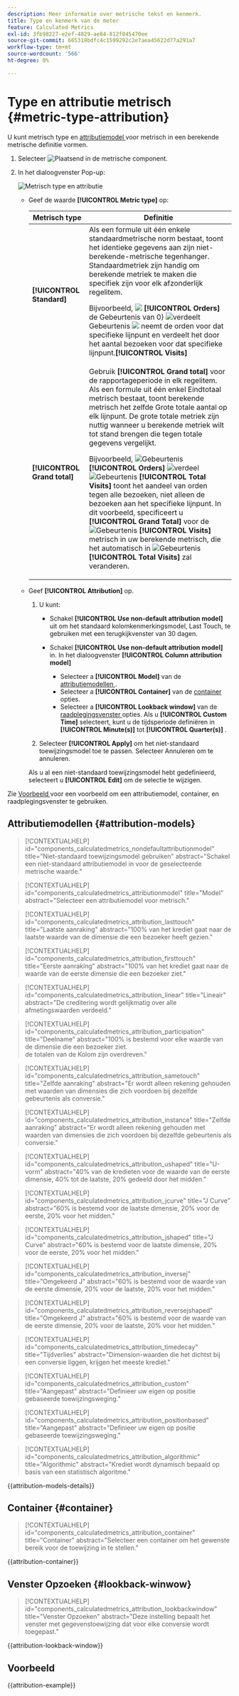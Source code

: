 ```yaml
---
description: Meer informatie over metrische tekst en kenmerk.
title: Type en kenmerk van de meter
feature: Calculated Metrics
exl-id: 3fb98227-e2ef-4829-ae84-812f845470ee
source-git-commit: 665319bdfc4c1599292c2e7aea45622d77a291a7
workflow-type: tm+mt
source-wordcount: '566'
ht-degree: 0%

---
```


# Type en attributie metrisch {#metric-type-attribution}

U kunt metrisch type en [ attributiemodel ](#attribution-models) voor metrisch in een berekende metrische definitie vormen.

1. Selecteer ![ Plaatsend ](/help/assets/icons/Setting.svg) in de metrische component.
1. In het dialoogvenster Pop-up:

   ![ Metrisch type en attributie ](assets/cm-type-alloc.png)

   * Geef de waarde **[!UICONTROL Metric type]** op:

     | Metrisch type | Definitie |
     |---|---|
     | **[!UICONTROL Standard]** | Als een formule uit één enkele standaardmetrische norm bestaat, toont het identieke gegevens aan zijn niet-berekende-metrische tegenhanger. Standaardmetriek zijn handig om berekende metriek te maken die specifiek zijn voor elk afzonderlijk regelitem. <p>Bijvoorbeeld, ![ ](/help/assets/icons/Event.svg) **[!UICONTROL Orders]** de Gebeurtenis van 0&rbrace; ![ verdeelt ](/help/assets/icons/Divide.svg) Gebeurtenis ![ ](/help/assets/icons/Event.svg) neemt de orden voor dat specifieke lijnpunt en verdeelt het door het aantal bezoeken voor dat specifieke lijnpunt.**[!UICONTROL Visits]** |
     | **[!UICONTROL Grand total]** | Gebruik **[!UICONTROL Grand total]** voor de rapportageperiode in elk regelitem. Als een formule uit één enkel Eindtotaal metrisch bestaat, toont berekende metrisch het zelfde Grote totale aantal op elk lijnpunt. De grote totale metriek zijn nuttig wanneer u berekende metriek wilt tot stand brengen die tegen totale gegevens vergelijkt. <p>Bijvoorbeeld, ![ Gebeurtenis ](/help/assets/icons/Event.svg) **[!UICONTROL Orders]** ![ verdeel ](/help/assets/icons/Divide.svg) ![ Gebeurtenis ](/help/assets/icons/Event.svg) **[!UICONTROL Total Visits]** toont het aandeel van orden tegen alle bezoeken, niet alleen de bezoeken aan het specifieke lijnpunt. In dit voorbeeld, specificeert u **[!UICONTROL Grand Total]** voor de ![ Gebeurtenis ](/help/assets/icons/Event.svg) **[!UICONTROL Visits]** metrisch in uw berekende metrisch, die het automatisch in ![ Gebeurtenis ](/help/assets/icons/Event.svg) **[!UICONTROL Total Visits]** zal veranderen. |

   * Geef **[!UICONTROL Attribution]** op.

      1. U kunt:

         * Schakel **[!UICONTROL Use non-default attribution model]** uit om het standaard kolomkenmerkingsmodel, Last Touch, te gebruiken met een terugkijkvenster van 30 dagen.
         * Schakel **[!UICONTROL Use non-default attribution model]** in. In het dialoogvenster **[!UICONTROL Column attribution model]**

            * Selecteer a **[!UICONTROL Model]** van de [ attributiemodellen ](#attribution-models).
            * Selecteer a **[!UICONTROL Container]** van de [ container ](#container) opties.
            * Selecteer a **[!UICONTROL Lookback window]** van de [ raadplegingsvenster ](#lookback-window) opties. Als u **[!UICONTROL Custom Time]** selecteert, kunt u de tijdsperiode definiëren in **[!UICONTROL Minute(s)]** tot **[!UICONTROL Quarter(s)]** .

      1. Selecteer **[!UICONTROL Apply]** om het niet-standaard toewijzingsmodel toe te passen. Selecteer Annuleren om te annuleren.

     Als u al een niet-standaard toewijzingsmodel hebt gedefinieerd, selecteert u **[!UICONTROL Edit]** om de selectie te wijzigen.

Zie [ Voorbeeld ](#example) voor een voorbeeld om een attributiemodel, container, en raadplegingsvenster te gebruiken.


## Attributiemodellen {#attribution-models}

>[!CONTEXTUALHELP]
>id="components_calculatedmetrics_nondefaultattributionmodel"
>title="Niet-standaard toewijzingsmodel gebruiken"
>abstract="Schakel een niet-standaard attributiemodel in voor de geselecteerde metrische waarde."

>[!CONTEXTUALHELP]
>id="components_calculatedmetrics_attributionmodel"
>title="Model"
>abstract="Selecteer een attributiemodel voor metrisch."

>[!CONTEXTUALHELP]
>id="components_calculatedmetrics_attribution_lasttouch"
>title="Laatste aanraking"
>abstract="100% van het krediet gaat naar de laatste waarde van de dimensie die een bezoeker heeft gezien."

>[!CONTEXTUALHELP]
>id="components_calculatedmetrics_attribution_firsttouch"
>title="Eerste aanraking"
>abstract="100% van het krediet gaat naar de waarde van de eerste dimensie die een bezoeker ziet."

>[!CONTEXTUALHELP]
>id="components_calculatedmetrics_attribution_linear"
>title="Lineair"
>abstract="De creditering wordt gelijkmatig over alle afmetingswaarden verdeeld."

>[!CONTEXTUALHELP]
>id="components_calculatedmetrics_attribution_participation"
>title="Deelname"
>abstract="100% is bestemd voor elke waarde van de dimensie die een bezoeker ziet.<br/> de totalen van de Kolom zijn overdreven."

>[!CONTEXTUALHELP]
>id="components_calculatedmetrics_attribution_sametouch"
>title="Zelfde aanraking"
>abstract="Er wordt alleen rekening gehouden met waarden van dimensies die zich voordoen bij dezelfde gebeurtenis als conversie."

>[!CONTEXTUALHELP]
>id="components_calculatedmetrics_attribution_instance"
>title="Zelfde aanraking"
>abstract="Er wordt alleen rekening gehouden met waarden van dimensies die zich voordoen bij dezelfde gebeurtenis als conversie."

>[!CONTEXTUALHELP]
>id="components_calculatedmetrics_attribution_ushaped"
>title="U-vorm"
>abstract="40% van de kredieten voor de waarde van de eerste dimensie, 40% tot de laatste, 20% gedeeld door het midden."

>[!CONTEXTUALHELP]
>id="components_calculatedmetrics_attribution_jcurve"
>title="J Curve"
>abstract="60% is bestemd voor de laatste dimensie, 20% voor de eerste, 20% voor het midden."

>[!CONTEXTUALHELP]
>id="components_calculatedmetrics_attribution_jshaped"
>title="J Curve"
>abstract="60% is bestemd voor de laatste dimensie, 20% voor de eerste, 20% voor het midden."

>[!CONTEXTUALHELP]
>id="components_calculatedmetrics_attribution_inversej"
>title="Omgekeerd J"
>abstract="60% is bestemd voor de waarde van de eerste dimensie, 20% voor de laatste, 20% voor het midden."

>[!CONTEXTUALHELP]
>id="components_calculatedmetrics_attribution_reversejshaped"
>title="Omgekeerd J"
>abstract="60% is bestemd voor de waarde van de eerste dimensie, 20% voor de laatste, 20% voor het midden."

>[!CONTEXTUALHELP]
>id="components_calculatedmetrics_attribution_timedecay"
>title="Tijdverlies"
>abstract="Dimension-waarden die het dichtst bij een conversie liggen, krijgen het meeste krediet."

>[!CONTEXTUALHELP]
>id="components_calculatedmetrics_attribution_custom"
>title="Aangepast"
>abstract="Definieer uw eigen op positie gebaseerde toewijzingsweging."

>[!CONTEXTUALHELP]
>id="components_calculatedmetrics_attribution_positionbased"
>title="Aangepast"
>abstract="Definieer uw eigen op positie gebaseerde toewijzingsweging."

>[!CONTEXTUALHELP]
>id="components_calculatedmetrics_attribution_algorithmic"
>title="Algorithmic"
>abstract="Krediet wordt dynamisch bepaald op basis van een statistisch algoritme."

{{attribution-models-details}}


## Container {#container}

>[!CONTEXTUALHELP]
>id="components_calculatedmetrics_attribution_container"
>title="Container"
>abstract="Selecteer een container om het gewenste bereik voor de toewijzing in te stellen."

{{attribution-container}}


## Venster Opzoeken {#lookback-winwow}

>[!CONTEXTUALHELP]
>id="components_calculatedmetrics_attribution_lookbackwindow"
>title="Venster Opzoeken"
>abstract="Deze instelling bepaalt het venster met gegevenstoewijzing dat voor elke conversie wordt toegepast."

{{attribution-lookback-window}}

## Voorbeeld

{{attribution-example}}


<!--
When [building a calculated metric](/help/components/calculated-metrics/workflow/c-build-metrics/cm-build-metrics.md), you can specify the metric type and the attribution model.

## Metric type

To specify the metric type when building a calculated metric:

1. Select the gear icon next to the metric whose type you want to select.

   ![](assets/cm-type-alloc.png) 

1. Choose from the following options:

   |  Metric Type  | Definition  |
   |---|---|
   |  Standard  | These metrics are the same metrics used in standard [!DNL Analytics] reporting. If a formula consisted of a single standard metric, it displays identical data to its non-calculated-metric counterpart. Standard metrics are useful for creating calculated metrics specific to each individual line item. For example, [Orders] / [Visits] takes orders for that specific line item and divides it by the number of visits for that specific line item.  |
   |  Grand total  | Use Grand total for the reporting period in every line item. If a formula consisted of a single Grand total metric, it displays the same total number on every line item. Grand total metrics are useful for creating calculated metrics that compare against site total data. For example, [Orders] / [Total Visits] shows the proportion of orders against ALL visits to your site, not just the visits to the specific line item.  |

## How linear allocation works

[Attribution](/help/analyze/analysis-workspace/attribution/overview.md) is how allocation models in calculated metrics are evaluated.

For a full list of non-default attribution models and lookback windows supported, see [Attribution models and lookback windows](/help/analyze/analysis-workspace/attribution/models.md).

The following example illustrates how calculated metrics with linear allocations work in reporting: 

| | Hit 1 | Hit 2 | Hit 3 | Hit 4 | Hit 5 | Hit 6 | Hit 7 |
|--- |--- |--- |--- |--- |--- |--- |--- |
|Data Sent In|PROMO A|-|PROMO A|PROMO B|-|PROMO C|$10|
|Last Touch eVar|PROMO A|PROMO A|PROMO A|PROMO B|PROMO B|PROMO C|$10|
|First Touch eVar|PROMO A|PROMO A|PROMO A|PROMO A|PROMO A|PROMO A|$10|
|Example prop|PROMO A|-|PROMO A|PROMO B|-|PROMO C|$10|

In this example, the values A, B, and C were sent into a variable on hits 1, 3, 4, and 6 before a $10 purchase was made on hit 7. In the second row, those values persist across hits on a last touch visit basis. The third row illustrates a first-touch visit persistence. Finally, the last row illustrates how data would be recorded for a prop which does not have persistence.

-->